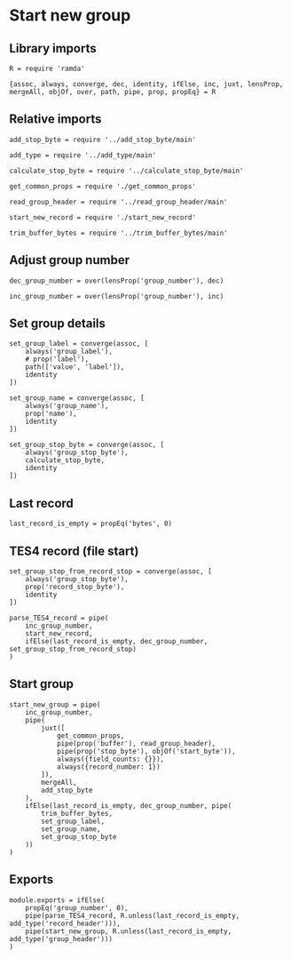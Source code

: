 # Start new group

## Library imports

	R = require 'ramda'

	{assoc, always, converge, dec, identity, ifElse, inc, juxt, lensProp, mergeAll, objOf, over, path, pipe, prop, propEq} = R


## Relative imports

	add_stop_byte = require '../add_stop_byte/main'

	add_type = require '../add_type/main'

	calculate_stop_byte = require '../calculate_stop_byte/main'

	get_common_props = require './get_common_props'

	read_group_header = require '../read_group_header/main'

	start_new_record = require './start_new_record'

	trim_buffer_bytes = require '../trim_buffer_bytes/main'


## Adjust group number

	dec_group_number = over(lensProp('group_number'), dec)

	inc_group_number = over(lensProp('group_number'), inc)


## Set group details

	set_group_label = converge(assoc, [
		always('group_label'),
		# prop('label'),
		path(['value', 'label']),
		identity
	])

	set_group_name = converge(assoc, [
		always('group_name'),
		prop('name'),
		identity
	])

	set_group_stop_byte = converge(assoc, [
		always('group_stop_byte'),
		calculate_stop_byte,
		identity
	])


## Last record

	last_record_is_empty = propEq('bytes', 0)


## TES4 record (file start)

	set_group_stop_from_record_stop = converge(assoc, [
		always('group_stop_byte'),
		prop('record_stop_byte'),
		identity
	])

	parse_TES4_record = pipe(
		inc_group_number,
		start_new_record,
		ifElse(last_record_is_empty, dec_group_number, set_group_stop_from_record_stop)
	)


## Start group

	start_new_group = pipe(
		inc_group_number,
		pipe(
			juxt([
				get_common_props,
				pipe(prop('buffer'), read_group_header),
				pipe(prop('stop_byte'), objOf('start_byte')),
				always({field_counts: {}}),
				always({record_number: 1})
			]),
			mergeAll,
			add_stop_byte
		),
		ifElse(last_record_is_empty, dec_group_number, pipe(
			trim_buffer_bytes,
			set_group_label,
			set_group_name,
			set_group_stop_byte
		))
	)


## Exports

	module.exports = ifElse(
		propEq('group_number', 0),
		pipe(parse_TES4_record, R.unless(last_record_is_empty, add_type('record_header'))),
		pipe(start_new_group, R.unless(last_record_is_empty, add_type('group_header')))
	)
